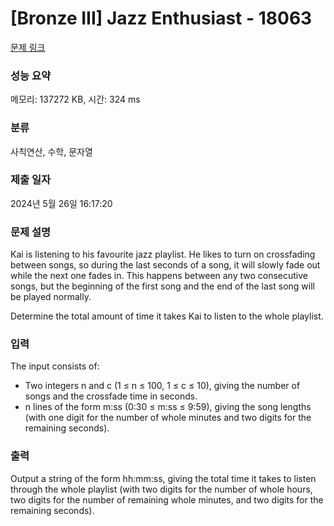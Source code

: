 # [Bronze III] Jazz Enthusiast - 18063 

[문제 링크](https://www.acmicpc.net/problem/18063) 

### 성능 요약

메모리: 137272 KB, 시간: 324 ms

### 분류

사칙연산, 수학, 문자열

### 제출 일자

2024년 5월 26일 16:17:20

### 문제 설명

<p>Kai is listening to his favourite jazz playlist. He likes to turn on crossfading between songs, so during the last seconds of a song, it will slowly fade out while the next one fades in. This happens between any two consecutive songs, but the beginning of the first song and the end of the last song will be played normally.</p>

<p>Determine the total amount of time it takes Kai to listen to the whole playlist.</p>

### 입력 

 <p>The input consists of:</p>

<ul>
	<li>Two integers n and c (1 ≤ n ≤ 100, 1 ≤ c ≤ 10), giving the number of songs and the crossfade time in seconds.</li>
	<li>n lines of the form m:ss (0:30 ≤ m:ss ≤ 9:59), giving the song lengths (with one digit for the number of whole minutes and two digits for the remaining seconds).</li>
</ul>

### 출력 

 <p>Output a string of the form hh:mm:ss, giving the total time it takes to listen through the whole playlist (with two digits for the number of whole hours, two digits for the number of remaining whole minutes, and two digits for the remaining seconds).</p>

